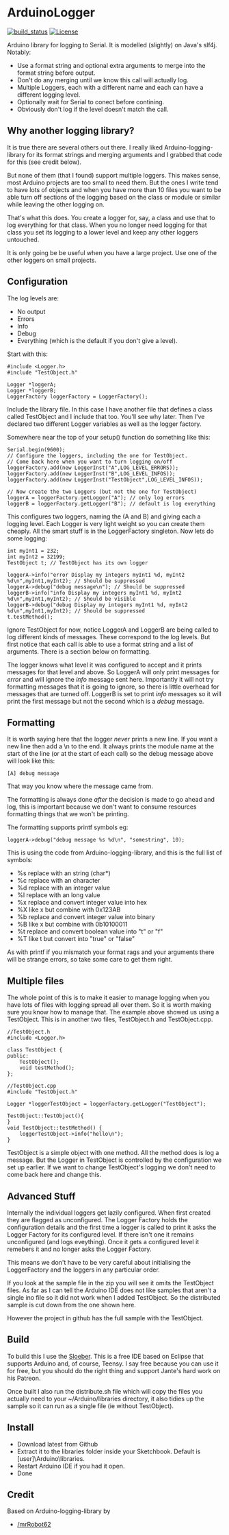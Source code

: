 # ArduinoLogger

[![build_status](https://travis-ci.org/RogerParkinson/ArduinoLogger.svg?branch=master)](https://travis-ci.org/RogerParkinson/ArduinoLogger)
[![License](https://img.shields.io/badge/license-MIT%20License-blue.svg)](http://doge.mit-license.org)

Arduino library for logging to Serial. It is modelled (slightly) on Java's slf4j. Notably:

 * Use a format string and optional extra arguments to merge into the format string before output.
 * Don't do any merging until we know this call will actually log.
 * Multiple Loggers, each with a different name and each can have a different logging level.
 * Optionally wait for Serial to conect before contining.
 * Obviously don't log if the level doesn't match the call.
 
## Why another logging library?

It is true there are several others out there. I really liked Arduino-logging-library for its format strings and merging arguments and I grabbed that code for this (see credit below).

But none of them (that I found) support multiple loggers. This makes sense, most Arduino projects are too small to need them. But the ones I write tend to have lots of objects and when you have more than 10 files you want to be able turn off sections of the logging based on the class or module or similar while leaving the other logging on.

That's what this does. You create a logger for, say, a class and use that to log everything for that class. When you no longer need logging for that class you set its logging to a lower level and keep any other loggers untouched.

It is only going be be useful when you have a large project. Use one of the other loggers on small projects.

## Configuration 
 
The log levels are:

 * No output
 * Errors
 * Info
 * Debug
 * Everything (which is the default if you don't give a level).

Start with this:

```
#include <Logger.h>
#include "TestObject.h"

Logger *loggerA;
Logger *loggerB;
LoggerFactory loggerFactory = LoggerFactory();
```

Include the library file. In this case I have another file that defines a class called TestObject and I include that too. You'll see why later.
Then I've declared two different Logger variables as well as the logger factory.

Somewhere near the top of your setup() function do something like this:

```
Serial.begin(9600);
// Configure the loggers, including the one for TestObject. 
// Come back here when you want to turn logging on/off
loggerFactory.add(new LoggerInst("A",LOG_LEVEL_ERRORS));
loggerFactory.add(new LoggerInst("B",LOG_LEVEL_INFOS));
loggerFactory.add(new LoggerInst("TestObject",LOG_LEVEL_INFOS));

// Now create the two Loggers (but not the one for TestObject)
loggerA = loggerFactory.getLogger("A"); // only log errors
loggerB = loggerFactory.getLogger("B"); // default is log everything
```

This configures two loggers, naming the (A and B) and giving each a logging level. Each Logger is very light weight so you can create them cheaply. All the smart stuff is in the LoggerFactory singleton. Now lets do some logging:

```
int myInt1 = 232;
int myInt2 = 32199;
TestObject t; // TestObject has its own logger

loggerA->info("error Display my integers myInt1 %d, myInt2 %d\n",myInt1,myInt2); // Should be suppressed
loggerA->debug("debug message\n"); // Should be suppressed
loggerB->info("info Display my integers myInt1 %d, myInt2 %d\n",myInt1,myInt2); // Should be visible
loggerB->debug("debug Display my integers myInt1 %d, myInt2 %d\n",myInt1,myInt2); // Should be suppressed
t.testMethod();
```

Ignore TestObject for now, notice LoggerA and LoggerB are being called to log different kinds of messages. These correspond to the log levels. But first notice that each call is able to use a format string and a list of arguments. There is a section below on formatting.

The logger knows what level it was configured to accept and it prints messages for that level and above. So LoggerA will only print messages for *error* and will ignore the *info* message sent here. Importantly it will not try formatting messages that it is going to ignore, so there is little overhead for messages that are turned off. LoggerB is set to print *info* messages so it will print the first message but not the second which is a *debug* message.


## Formatting

It is worth saying here that the logger *never* prints a new line. If you want a new line then add a \\n to the end. It always prints the module name at the start of the line (or at the start of each call) so the debug message above will look like this:

```
[A] debug message
```

That way you know where the message came from.

The formatting is always done *after* the decision is made to go ahead and log, this is important because we don't want to consume resources formatting things that we won't be printing.

The formatting supports printf symbols eg:

```
loggerA->debug("debug message %s %d\n", "somestring", 10);
```

This is using the code from Arduino-logging-library, and this is the full list of symbols:

 * %s replace with an string (char*)
 * %c replace with an character
 * %d replace with an integer value
 * %l replace with an long value
 * %x replace and convert integer value into hex
 * %X like x but combine with 0x123AB
 * %b replace and convert integer value into binary
 * %B like x but combine with 0b10100011
 * %t replace and convert boolean value into "t" or "f"
 * %T like t but convert into "true" or "false"
 
As with printf if you mismatch your format rags and your arguments there will be strange errors, so take some care to get them right.

## Multiple files

The whole point of this is to make it easier to manage logging when you have lots of files with logging spread all over them. So it is worth making sure you know how to manage that. The example above showed us using a TestObject. This is in another two files, TestObject.h and TestObject.cpp.

```
//TestObject.h
#include <Logger.h>

class TestObject {
public:
	TestObject();
	void testMethod();
};
```

```
//TestObject.cpp
#include "TestObject.h"

Logger *loggerTestObject = loggerFactory.getLogger("TestObject");

TestObject::TestObject(){
}
void TestObject::testMethod() {
	loggerTestObject->info("hello\n");
}
```

TestObject is a simple object with one method. All the method does is log a message.
But the Logger in TestObject is controlled by the configuration we set up earlier. If we want to change TestObject's logging we don't need to come back here and change this.

## Advanced Stuff

Internally the individual loggers get lazily configured. When first created they are flagged as unconfigured. The Logger Factory holds the configuration details and the first time a logger is called to print it asks the Logger Factory for its configured level. If there isn't one it remains unconfigured (and logs eveything). Once it gets a configured level it remebers it and no longer asks the Logger Factory.

This means we don't have to be very careful about initialising the LoggerFactory and the loggers in any particular order.

If you look at the sample file in the zip you will see it omits the TestObject files. As far as I can tell the Arduino IDE does not like samples that aren't a single ino file so it did not work when I added TestObject. So the distributed sample is cut down from the one shown here.

However the project in github has the full sample with the TestObject. 

## Build

To build this I use the [Sloeber](http://eclipse.baeyens.it/index.shtml). This is a free IDE based on Eclipse that supports Arduino and, of course, Teensy. I say free because you can use it for free, but you should do the right thing and support Jante's hard work on his Patreon.

Once built I also run the distribute.sh file which will copy the files you actually need to your ~/Arduino/libraries directory, it also tidies up the sample so it can run as a single file (ie without TestObject).

## Install

 * Download latest from Github
 * Extract it to the libraries folder inside your Sketchbook. Default is [user]\Arduino\libraries.
 * Restart Arduino IDE if you had it open.
 * Done

## Credit

Based on Arduino-logging-library by 
* [/mrRobot62](https://github.com/mrRobot62)  


